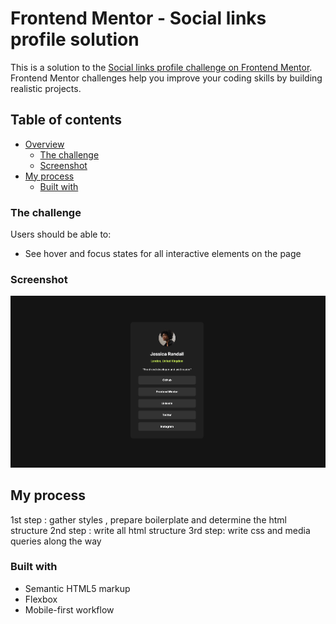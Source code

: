 # Frontend Mentor - Social links profile solution

This is a solution to the [Social links profile challenge on Frontend Mentor](https://www.frontendmentor.io/challenges/social-links-profile-UG32l9m6dQ). Frontend Mentor challenges help you improve your coding skills by building realistic projects. 

## Table of contents

- [Overview](#overview)
  - [The challenge](#the-challenge)
  - [Screenshot](#screenshot)
- [My process](#my-process)
  - [Built with](#built-with)

### The challenge

Users should be able to:

- See hover and focus states for all interactive elements on the page

### Screenshot

![](assets/images/screenshot.png)

## My process

1st step : gather styles , prepare boilerplate and determine the html structure
2nd step : write all html structure
3rd step: write css and media queries along the way


### Built with

- Semantic HTML5 markup
- Flexbox
- Mobile-first workflow
